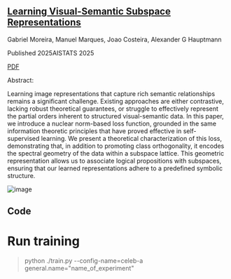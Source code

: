 ## [Learning Visual-Semantic Subspace Representations](https://openreview.net/forum?id=R3O1mD9lyZ)

Gabriel Moreira, Manuel Marques, Joao Costeira, Alexander G Hauptmann

Published 2025AISTATS 2025

[PDF](https://raw.githubusercontent.com/mlresearch/v258/main/assets/moreira25a/moreira25a.pdf)

Abstract:

Learning image representations that capture rich semantic relationships remains a significant challenge. Existing approaches are either contrastive, lacking robust theoretical guarantees, or struggle to effectively represent the partial orders inherent to structured visual-semantic data. In this paper, we introduce a nuclear norm-based loss function, grounded in the same information theoretic principles that have proved effective in self-supervised learning. We present a theoretical characterization of this loss, demonstrating that, in addition to promoting class orthogonality, it encodes the spectral geometry of the data within a subspace lattice. This geometric representation allows us to associate logical propositions with subspaces, ensuring that our learned representations adhere to a predefined symbolic structure.


![image](https://github.com/user-attachments/assets/21c3ef51-765f-49c1-ad04-b591f3660788)


## Code

# Run training

> python ./train.py --config-name=celeb-a general.name="name_of_experiment"
